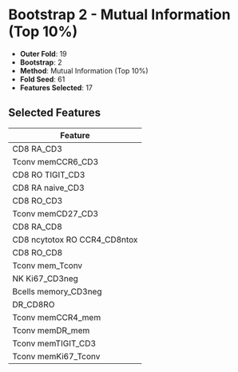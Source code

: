 # Bootstrap 2 - Mutual Information (Top 10%)

- **Outer Fold**: 19
- **Bootstrap**: 2
- **Method**: Mutual Information (Top 10%)
- **Fold Seed**: 61
- **Features Selected**: 17

## Selected Features

| Feature |
|---------|
| CD8 RA_CD3 |
| Tconv memCCR6_CD3 |
| CD8 RO TIGIT_CD3 |
| CD8 RA naive_CD3 |
| CD8 RO_CD3 |
| Tconv memCD27_CD3 |
| CD8 RA_CD8 |
| CD8 ncytotox RO CCR4_CD8ntox |
| CD8 RO_CD8 |
| Tconv mem_Tconv |
| NK Ki67_CD3neg |
| Bcells memory_CD3neg |
| DR_CD8RO |
| Tconv memCCR4_mem |
| Tconv memDR_mem |
| Tconv memTIGIT_CD3 |
| Tconv memKi67_Tconv |
